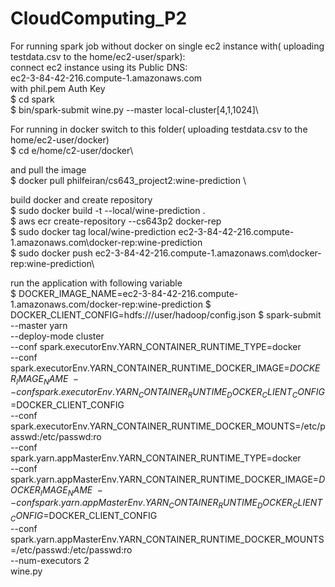 # CloudComputing_P2

 
 For running spark job without docker on single ec2 instance with( uploading testdata.csv to the home/ec2-user/spark):\
 connect ec2 instance using its Public DNS:\
 ec2-3-84-42-216.compute-1.amazonaws.com\
 with phil.pem Auth Key\
$ cd spark\
$ bin/spark-submit wine.py --master local-cluster[4,1,1024]\

For running in docker switch to this folder( uploading testdata.csv to the home/ec2-user/docker)\
$ cd e/home/c2-user/docker\

and pull the image \
$ docker pull philfeiran/cs643_project2:wine-prediction \

build docker and create repository\
$ sudo docker build -t --local/wine-prediction .\
$ aws ecr create-repository --cs643p2 docker-rep\
$ sudo docker tag local/wine-prediction ec2-3-84-42-216.compute-1.amazonaws.com\docker-rep:wine-prediction\
$ sudo docker push ec2-3-84-42-216.compute-1.amazonaws.com\docker-rep:wine-prediction\

run the application with following variable\
$ DOCKER_IMAGE_NAME=ec2-3-84-42-216.compute-1.amazonaws.com/docker-rep:wine-prediction
$ DOCKER_CLIENT_CONFIG=hdfs:///user/hadoop/config.json
$ spark-submit --master yarn \
--deploy-mode cluster \
--conf spark.executorEnv.YARN_CONTAINER_RUNTIME_TYPE=docker \
--conf spark.executorEnv.YARN_CONTAINER_RUNTIME_DOCKER_IMAGE=$DOCKER_IMAGE_NAME \
--conf spark.executorEnv.YARN_CONTAINER_RUNTIME_DOCKER_CLIENT_CONFIG=$DOCKER_CLIENT_CONFIG \
--conf spark.executorEnv.YARN_CONTAINER_RUNTIME_DOCKER_MOUNTS=/etc/passwd:/etc/passwd:ro \
--conf spark.yarn.appMasterEnv.YARN_CONTAINER_RUNTIME_TYPE=docker \
--conf spark.yarn.appMasterEnv.YARN_CONTAINER_RUNTIME_DOCKER_IMAGE=$DOCKER_IMAGE_NAME \
--conf spark.yarn.appMasterEnv.YARN_CONTAINER_RUNTIME_DOCKER_CLIENT_CONFIG=$DOCKER_CLIENT_CONFIG \
--conf spark.yarn.appMasterEnv.YARN_CONTAINER_RUNTIME_DOCKER_MOUNTS=/etc/passwd:/etc/passwd:ro \
--num-executors 2 \
wine.py

